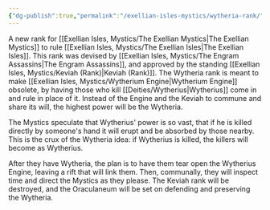 ```yaml
---
{"dg-publish":true,"permalink":"/exellian-isles-mystics/wytheria-rank/"}
---
```


A new rank for [[Exellian Isles, Mystics/The Exellian Mystics\|The Exellian Mystics]] to rule [[Exellian Isles, Mystics/The Exellian Isles\|The Exellian Isles]]. This rank was devised by [[Exellian Isles, Mystics/The Engram Assassins\|The Engram Assassins]], and approved by the standing [[Exellian Isles, Mystics/Keviah (Rank)\|Keviah (Rank)]]. The Wytheria rank is meant to make [[Exellian Isles, Mystics/Wytherium Engine\|Wytherium Engine]] obsolete, by having those who kill [[Deities/Wytherius\|Wytherius]] come in and rule in place of it. Instead of the Engine and the Keviah to commune and share its will, the highest power will be the Wytheria.

The Mystics speculate that Wytherius' power is so vast, that if he is killed directly by someone's hand it will erupt and be absorbed by those nearby. This is the crux of the Wytheria idea: if Wytherius is killed, the killers will become as Wytherius.

After they have Wytheria, the plan is to have them tear open the Wytherius Engine, leaving a rift that will link them. Then, communally, they will inspect time and direct the Mystics as they please. The Keviah rank will be destroyed, and the Oraculaneum will be set on defending and preserving the Wytheria.